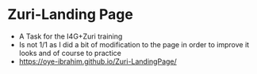 # Zuri-Landing Page
- A Task for the I4G+Zuri training
- Is not 1/1 as I did a bit of modification to the page in order to improve it looks and of course to practice
- https://oye-ibrahim.github.io/Zuri-LandingPage/
